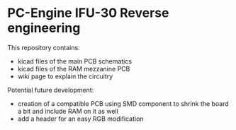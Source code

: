 # PC-Engine IFU-30 Reverse engineering
This repository contains:
* kicad files of the main PCB schematics
* kicad files of the RAM mezzanine PCB
* wiki page to explain the circuitry

Potential future development:
* creation of a compatible PCB using SMD component to shrink the board a bit and include RAM on it as well
* add a header for an easy RGB modification
